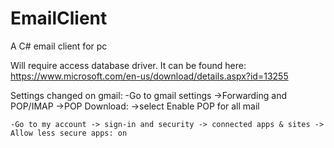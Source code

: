 # EmailClient

A C# email client for pc

Will require access database driver. It can be found here: https://www.microsoft.com/en-us/download/details.aspx?id=13255

Settings changed on gmail:
	-Go to gmail settings ->Forwarding and POP/IMAP ->POP Download: ->select Enable POP for all mail

	-Go to my account -> sign-in and security -> connected apps & sites -> Allow less secure apps: on
